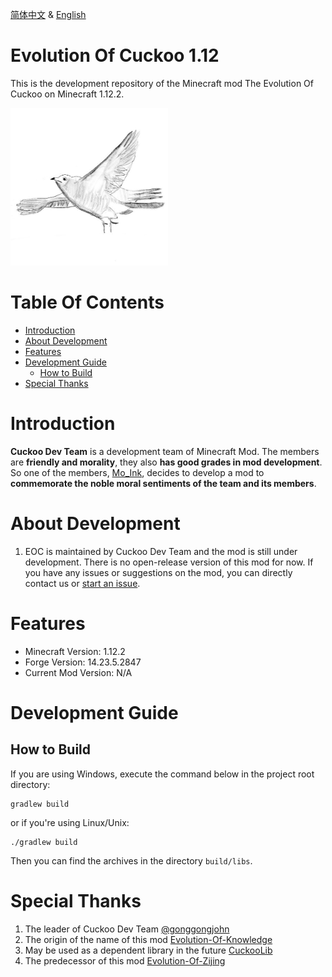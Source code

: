 [简体中文](README.md) & [English](README-en_us.md)

# Evolution Of Cuckoo 1.12

This is the development repository of the Minecraft mod The Evolution Of Cuckoo on Minecraft 1.12.2.

<img src="logo.png" width="50%">

# Table Of Contents

- [Introduction](#introduction)
- [About Development](#about-development)
- [Features](#features)
- [Development Guide](#development-guide)
  - [How to Build](#how-to-build)
- [Special Thanks](#special-thanks)

# Introduction
**Cuckoo Dev Team** is a development team of Minecraft Mod. The members are **friendly and morality**, they also **has good grades in mod development**. So one of the members, [Mo_Ink](https://github.com/Mo-Ink), decides to develop a mod to **commemorate the noble moral sentiments of the team and its members**. 

# About Development
1. EOC is maintained by Cuckoo Dev Team and the mod is still under development. There is no open-release version of this mod for now. If you have any issues or suggestions on the mod, you can directly contact us or [start an issue](https://github.com/Mo-Ink/Evolution-Of-Cuckoo/issues).

# Features
* Minecraft Version: 1.12.2
* Forge Version: 14.23.5.2847
* Current Mod Version: N/A

# Development Guide

## How to Build

If you are using Windows, execute the command below in the project root directory:

```
gradlew build
```

or if you're using Linux/Unix:

```
./gradlew build
```

Then you can find the archives in the directory `build/libs`.

# Special Thanks

1. The leader of Cuckoo Dev Team [@gonggongjohn](https://github.com/gonggongjohn)
2. The origin of the name of this mod [Evolution-Of-Knowledge](https://github.com/gonggongjohn/Evolution-Of-Knowledge)
3. May be used as a dependent library in the future [CuckooLib](https://github.com/zi-jing/CuckooLib)
4. The predecessor of this mod [Evolution-Of-Zijing](https://github.com/Wu-baozi/Evolution-Of-Zijing)